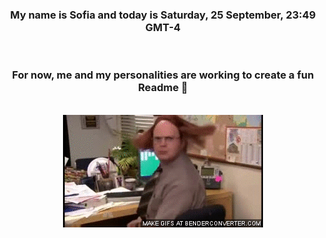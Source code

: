 


<div align="center">
<h3 >My name is Sofia and today is Saturday, 25 September, 23:49 GMT-4</h3><br>
<h3 >For now, me and my personalities are working to create a fun Readme 👋
</h3><br>
<img src='img/dwight.gif' alt='working...'/>
</div>
